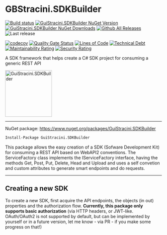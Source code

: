 # GBStracini.SDKBuilder

[![Build status](https://ci.appveyor.com/api/projects/status/21n1ykfup5qpx6gy?svg=true)](https://ci.appveyor.com/project/guibranco/guistracini-sdkbuilder)
[![GuiStracini.SDKBuilder NuGet Version](https://img.shields.io/nuget/v/GuiStracini.SDKBuilder.svg)](https://www.nuget.org/packages/GuiStracini.SDKBuilder/)
[![GuiStracini.SDKBuilder NuGet Downloads](https://img.shields.io/nuget/dt/GuiStracini.SDKBuilder.svg)](https://www.nuget.org/packages/GuiStracini.SDKBuilder/)
[![Github All Releases](https://img.shields.io/github/downloads/guibranco/GuiStracini.SDKBuilder/total.svg?style=flat)](https://github.com/guibranco/GuiStracini.SDKBuilder)
![Last release](https://img.shields.io/github/release-date/guibranco/guistracini.sdkbuilder.svg?style=flat)

[![codecov](https://codecov.io/gh/guibranco/guistracini.sdkbuilder/branch/master/graph/badge.svg)](https://codecov.io/gh/guibranco/guistracini.sdkbuilder)
[![Quality Gate Status](https://sonarcloud.io/api/project_badges/measure?project=guibranco_GuiStracini.SDKBuilder&metric=alert_status)](https://sonarcloud.io/dashboard?id=guibranco_GuiStracini.SDKBuilder)
[![Lines of Code](https://sonarcloud.io/api/project_badges/measure?project=guibranco_GuiStracini.SDKBuilder&metric=ncloc)](https://sonarcloud.io/dashboard?id=guibranco_GuiStracini.SDKBuilder)
[![Technical Debt](https://sonarcloud.io/api/project_badges/measure?project=guibranco_GuiStracini.SDKBuilder&metric=sqale_index)](https://sonarcloud.io/dashboard?id=guibranco_GuiStracini.SDKBuilder)
[![Maintainability Rating](https://sonarcloud.io/api/project_badges/measure?project=guibranco_GuiStracini.SDKBuilder&metric=sqale_rating)](https://sonarcloud.io/dashboard?id=guibranco_GuiStracini.SDKBuilder)
[![Security Rating](https://sonarcloud.io/api/project_badges/measure?project=guibranco_GuiStracini.SDKBuilder&metric=security_rating)](https://sonarcloud.io/dashboard?id=guibranco_GuiStracini.SDKBuilder)

A SDK framework that helps create a C# SDK project for consuming a generic REST API

<img src="https://raw.githubusercontent.com/guibranco/GuiStracini.SDKBuilder/master/GuiStracini.SDKBuilder.png" alt="GuiStracini.SDKBuilder" width="150" height="150">

----------

NuGet package: https://www.nuget.org/packages/GuiStracini.SDKBuilder
```ps
Install-Package GuiStracini.SDKBuilder
```

This package allows the easy creation of a SDK (Sofware Development Kit) for consuming a REST API based on WebAPI2 conventions.
The ServiceFactory class implements the IServiceFactory interface, having the methods Get, Post, Put, Delete, Head and Upload and uses a self convetion and custom attributes to generate smart endpoints and do requests.

----------

## Creating a new SDK ##

To create a new SDK, first acquire the API endpoints, the objects (in out) properties and the authorization flow.
**Currently, this package only supports basic authorization** (via HTTP headers, or JWT-like. OAuth/OAuth2 is not supported by default, but can be implemented by yourself or in a future version, let me know - via PR - if you make some progress on that!)


